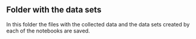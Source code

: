 ## Folder with the data sets

In this folder the files with the collected data and the data sets created by each of the notebooks are saved.
